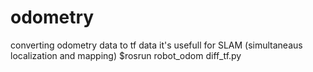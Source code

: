 # odometry
converting odometry data to tf data
it's usefull for SLAM (simultaneaus localization and mapping) 
$rosrun robot_odom diff_tf.py

